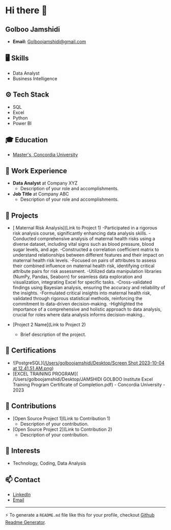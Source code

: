 # Hi there 👋
## Golboo Jamshidi

- **Email:** Golboojamshidi@gmail.com

## 🖥 Skills
- Data Analyst
- Business Intelligence

## ⚙️ Tech Stack
- SQL
- Excel
- Python
- Power BI

## 🎓 Education
- [Master's, Concordia University](https://www.concordia.ca/)

## 💼 Work Experience
- **Data Analyst** at Company XYZ
  - Description of your role and accomplishments.
- **Job Title** at Company ABC
  - Description of your role and accomplishments.

## 🚀 Projects
- [ Maternal Risk Analysis](Link to Project 1)
  -Participated in a rigorous risk analysis course, significantly enhancing data analysis skills.
  -Conducted comprehensive analysis of maternal health risks using a diverse dataset, including vital signs such as blood pressure, blood sugar levels, and age.
  -Constructed a correlation coefficient matrix to understand relationships between different features and their impact on maternal health risk levels.
  -Focused on pairs of attributes to assess their combined influence on maternal health risk, identifying critical attribute pairs for risk assessment.
  -Utilized data manipulation libraries (NumPy, Pandas, Seaborn) for seamless data exploration and visualization, integrating Excel for specific tasks.
  -Cross-validated findings using Bayesian analysis, ensuring the accuracy and reliability of the insights.
  -Formulated critical insights into maternal health risk, validated through rigorous statistical methods, reinforcing the commitment to data-driven decision-making.
  -Highlighted the importance of a comprehensive and holistic approach to data analysis, crucial for roles where data analysis informs decision-making..
- [Project 2 Name](Link to Project 2)
  
  - Brief description of the project.

## 🏅 Certifications
- ![PostgreSQL]([/Users/golboojamshidi/Desktop/Screen Shot 2023-10-04 at 12.41.51 AM.png](https://imgur.com/WaqJDT7))
- [EXCEL TRAINING PROGRAM]( /Users/golboojamshidi/Desktop/JAMSHIDI GOLBOO Institute Excel Training Program Certificate of Completion.pdf) - Concordia University  - 2023

## 🤝 Contributions
- [Open Source Project 1](Link to Contribution 1)
  - Description of your contribution.
- [Open Source Project 2](Link to Contribution 2)
  - Description of your contribution.

## 💬 Interests
- Technology, Coding, Data Analysis



## 📫 Contact
- [LinkedIn](www.linkedin.com/in/golboo-jamshidi)
- [Email](Golboojamshidi@gmail.com)




---
:zap: To generate a `README.md` file like this for your profile, checkout [Github Readme Generator](https://hejazizo-github-profile-readme-srcstreamlit-app-i6skm7.streamlit.app/).
